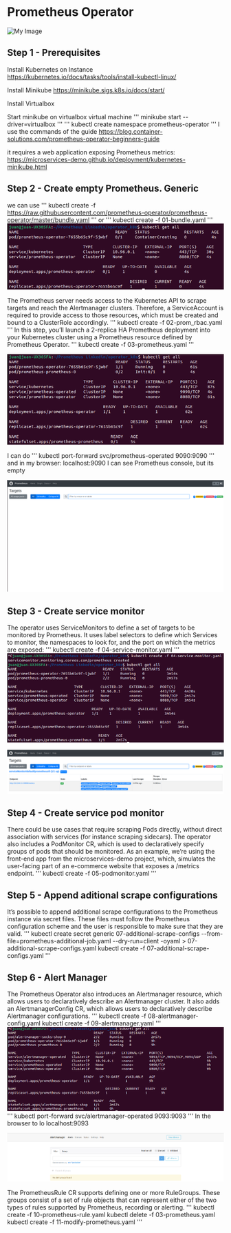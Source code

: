 # Prometheus Operator

![My Image](work1.jpg)

## Step 1 - Prerequisites

Install Kubernetes on Instance
https://kubernetes.io/docs/tasks/tools/install-kubectl-linux/

Install Minikube
https://minikube.sigs.k8s.io/docs/start/

Install Virtualbox

Start minikube on virtualbox virtual machine
'''
minikube start --driver=virtualbox
'''
'''
kubectl create namespace prometheus-operator
'''
I use the commands of the guide
https://blog.container-solutions.com/prometheus-operator-beginners-guide

it requires a web application exposing Prometheus metrics: https://microservices-demo.github.io/deployment/kubernetes-minikube.html

## Step 2 - Create empty Prometheus. Generic

we can use
'''
kubectl create -f https://raw.githubusercontent.com/prometheus-operator/prometheus-operator/master/bundle.yaml
'''
or
'''
kubectl create -f 01-bundle.yaml 
'''
![My Image](Step%206a.png)

The Prometheus server needs access to the Kubernetes API to scrape targets and reach the Alertmanager clusters. Therefore, a ServiceAccount is required to provide access to those resources, which must be created and bound to a ClusterRole accordingly.
'''
kubectl create -f 02-prom_rbac.yaml
'''
In this step, you’ll launch a 2-replica HA Prometheus deployment into your Kubernetes cluster using a Prometheus resource defined by Prometheus Operator.
'''
kubectl create -f 03-prometheus.yaml
'''

![My Image](Step%206b.png)

I can do
'''
kubectl port-forward svc/prometheus-operated 9090:9090
'''
and in my browser: localhost:9090
I can see Prometheus console, but its empty

![My Image](Step%207.png)

## Step 3 - Create service monitor

The operator uses ServiceMonitors to define a set of targets to be monitored by Prometheus. It uses label selectors to define which Services to monitor, the namespaces to look for, and the port on which the metrics are exposed:
'''
kubectl create -f 04-service-monitor.yaml
'''
![My Image](Step%208a.png)

![My Image](Step%208b.png)

## Step 4 - Create service pod monitor

There could be use cases that require scraping Pods directly, without direct association with services (for instance scraping sidecars). The operator also includes a PodMonitor CR, which is used to declaratively specify groups of pods that should be monitored. 
As an example, we’re using the front-end app from the microservices-demo project, which, simulates the user-facing part of an e-commerce website that exposes a /metrics endpoint.
'''
kubectl create -f 05-podmonitor.yaml
'''

## Step 5 - Append aditional scrape configurations

It’s possible to append additional scrape configurations to the Prometheus instance via secret files. These files must follow the Prometheus configuration scheme and the user is responsible to make sure that they are valid.
'''
kubectl create secret generic 07-additional-scrape-configs --from-file=prometheus-additional-job.yaml --dry-run=client -oyaml > 07-additional-scrape-configs.yaml
kubectl create -f 07-additional-scrape-configs.yaml
'''
## Step 6 - Alert Manager

The Prometheus Operator also introduces an Alertmanager resource, which allows users to declaratively describe an Alertmanager cluster. It also adds an AlertmanagerConfig CR, which allows users to declaratively describe Alertmanager configurations.
'''
kubectl create -f 08-alertmanager-config.yaml 
kubectl create -f 09-alertmanager.yaml
'''
![My Image](Step%2011a.png)
'''	
kubectl port-forward svc/alertmanager-operated 9093:9093
'''
In the browser to lo localhost:9093

![My Image](Step%2011b.png)

The PrometheusRule CR supports defining one or more RuleGroups. These groups consist of a set of rule objects that can represent either of the two types of rules supported by Prometheus, recording or alerting.
'''
kubectl create -f 10-prometheus-rule.yaml 
kubectl delete -f 03-prometheus.yaml
kubectl create -f 11-modify-prometheus.yaml
'''
